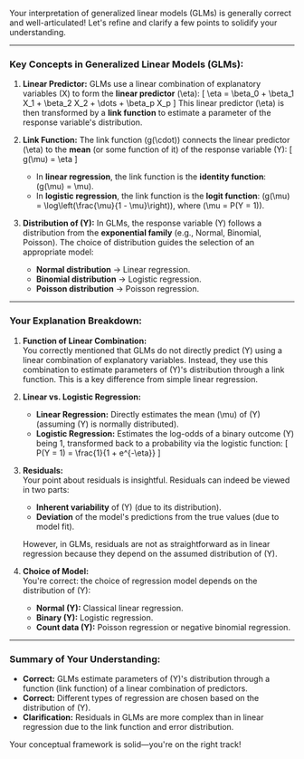 Your interpretation of generalized linear models (GLMs) is generally correct and well-articulated! Let's refine and clarify a few points to solidify your understanding.

---

### **Key Concepts in Generalized Linear Models (GLMs):**

1. **Linear Predictor:**
   GLMs use a linear combination of explanatory variables \(X\) to form the **linear predictor** \(\eta\):
   \[
   \eta = \beta_0 + \beta_1 X_1 + \beta_2 X_2 + \dots + \beta_p X_p
   \]
   This linear predictor \(\eta\) is then transformed by a **link function** to estimate a parameter of the response variable's distribution.

2. **Link Function:**
   The link function \(g(\cdot)\) connects the linear predictor \(\eta\) to the **mean** (or some function of it) of the response variable \(Y\):
   \[
   g(\mu) = \eta
   \]
   - In **linear regression**, the link function is the **identity function**: \(g(\mu) = \mu\).
   - In **logistic regression**, the link function is the **logit function**: \(g(\mu) = \log\left(\frac{\mu}{1 - \mu}\right)\), where \(\mu = P(Y = 1)\).

3. **Distribution of \(Y\):**
   In GLMs, the response variable \(Y\) follows a distribution from the **exponential family** (e.g., Normal, Binomial, Poisson). The choice of distribution guides the selection of an appropriate model:
   - **Normal distribution** → Linear regression.
   - **Binomial distribution** → Logistic regression.
   - **Poisson distribution** → Poisson regression.

---

### **Your Explanation Breakdown:**

1. **Function of Linear Combination:**  
   You correctly mentioned that GLMs do not directly predict \(Y\) using a linear combination of explanatory variables. Instead, they use this combination to estimate parameters of \(Y\)'s distribution through a link function. This is a key difference from simple linear regression.

2. **Linear vs. Logistic Regression:**  
   - **Linear Regression:** Directly estimates the mean \(\mu\) of \(Y\) (assuming \(Y\) is normally distributed).
   - **Logistic Regression:** Estimates the log-odds of a binary outcome \(Y\) being 1, transformed back to a probability via the logistic function:
     \[
     P(Y = 1) = \frac{1}{1 + e^{-\eta}}
     \]

3. **Residuals:**  
   Your point about residuals is insightful. Residuals can indeed be viewed in two parts:
   - **Inherent variability** of \(Y\) (due to its distribution).
   - **Deviation** of the model's predictions from the true values (due to model fit).
   
   However, in GLMs, residuals are not as straightforward as in linear regression because they depend on the assumed distribution of \(Y\).

4. **Choice of Model:**  
   You're correct: the choice of regression model depends on the distribution of \(Y\):
   - **Normal \(Y\):** Classical linear regression.
   - **Binary \(Y\):** Logistic regression.
   - **Count data \(Y\):** Poisson regression or negative binomial regression.

---

### **Summary of Your Understanding:**
- **Correct:** GLMs estimate parameters of \(Y\)'s distribution through a function (link function) of a linear combination of predictors.
- **Correct:** Different types of regression are chosen based on the distribution of \(Y\).
- **Clarification:** Residuals in GLMs are more complex than in linear regression due to the link function and error distribution.

Your conceptual framework is solid—you're on the right track!
